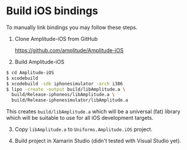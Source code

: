 Build iOS bindings
==================

To manually link bindings you may follow these steps.

1. Clone Amplitude-iOS from GitHub

    https://github.com/amplitude/Amplitude-iOS

2. Build Amplitude-iOS

```bash
$ cd Amplitude-iOS
$ xcodebuild
$ xcodebuild -sdk iphonesimulator -arch i386
$ lipo -create -output build/libAmplitude.a \
  build/Release-iphoneos/libAmplitude.a \
  build/Release-iphonesimulator/libAmplitude.a
```

This creates `build/libAmplitude.a` which will be a universal (fat) library which will be suitable to use for all iOS development targets.

3. Copy `libAmplitude.a` to `Uniforms.Amplitude.iOS` project.

4. Build project in Xamarin Studio (didn't tested with Visual Studio yet).
